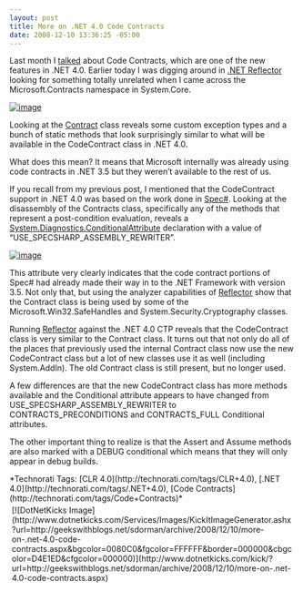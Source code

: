 ```yaml
---
layout: post
title: More on .NET 4.0 Code Contracts
date: 2008-12-10 13:36:25 -05:00
---
```


Last month I [talked](http://geekswithblogs.net/sdorman/archive/2008/11/07/clr-4.0-code-contracts.aspx) about Code Contracts, which are one of the new features in .NET 4.0. Earlier today I was digging around in [.NET Reflector](http://www.red-gate.com/products/reflector/ "Reflector for .NET") looking for something totally unrelated when I came across the Microsoft.Contracts namespace in System.Core.

[![image](http://gwb.blob.core.windows.net/sdorman/WindowsLiveWriter/Moreon.NET4.0CodeContracts_1285D/image_thumb_1.png "image")](http://gwb.blob.core.windows.net/sdorman/WindowsLiveWriter/Moreon.NET4.0CodeContracts_1285D/image_4.png) 

Looking at the [Contract](code://System.Core:3.5.0.0:b77a5c561934e089/Microsoft.Contracts.Contract) class reveals some custom exception types and a bunch of static methods that look surprisingly similar to what will be available in the CodeContract class in .NET 4.0.

What does this mean? It means that Microsoft internally was already using code contracts in .NET 3.5 but they weren’t available to the rest of us. 

If you recall from my previous post, I mentioned that the CodeContract support in .NET 4.0 was based on the work done in [Spec#](http://research.microsoft.com/SpecSharp/). Looking at the disassembly of the Contracts class, specifically any of the methods that represent a post-condition evaluation, reveals a [System.Diagnostics.ConditionalAttribute](http://msdn2.microsoft.com/y5dw26w3.aspx "ConditionalAttribute Class") declaration with a value of “USE_SPECSHARP_ASSEMBLY_REWRITER”. 

[![image](http://gwb.blob.core.windows.net/sdorman/WindowsLiveWriter/Moreon.NET4.0CodeContracts_1285D/image_thumb_2.png "image")](http://gwb.blob.core.windows.net/sdorman/WindowsLiveWriter/Moreon.NET4.0CodeContracts_1285D/image_6.png) 

This attribute very clearly indicates that the code contract portions of Spec# had already made their way in to the .NET Framework with version 3.5. Not only that, but using the analyzer capabilities of [Reflector](http://www.red-gate.com/products/reflector/ "Reflector for .NET") show that the Contract class is being used by some of the Microsoft.Win32.SafeHandles and System.Security.Cryptography classes. 

Running [Reflector](http://www.aisto.com/roeder/dotnet/ "Reflector for .NET") against the .NET 4.0 CTP reveals that the CodeContract class is very similar to the Contract class. It turns out that not only do all of the places that previously used the internal Contract class now use the new CodeContract class but a lot of new classes use it as well (including System.AddIn). The old Contract class is still present, but no longer used.

A few differences are that the new CodeContract class has more methods available and the Conditional attribute appears to have changed from USE_SPECSHARP_ASSEMBLY_REWRITER to CONTRACTS_PRECONDITIONS and CONTRACTS_FULL Conditional attributes. 

The other important thing to realize is that the Assert and Assume methods are also marked with a DEBUG conditional which means that they will only appear in debug builds.

<div style="padding-bottom: 0px; margin: 0px; padding-left: 0px; padding-right: 0px; display: inline; float: none; padding-top: 0px" id="scid:0767317B-992E-4b12-91E0-4F059A8CECA8:1cd42eab-eebf-4a2c-a191-ea799e05e5ec" class="wlWriterSmartContent">*Technorati Tags: [CLR 4.0](http://technorati.com/tags/CLR+4.0), [.NET 4.0](http://technorati.com/tags/.NET+4.0), [Code Contracts](http://technorati.com/tags/Code+Contracts)*</div><div class="wlWriterHeaderFooter" style="text-align:left; margin:0px; padding:4px 4px 4px 4px;">[![DotNetKicks Image](http://www.dotnetkicks.com/Services/Images/KickItImageGenerator.ashx?url=http://geekswithblogs.net/sdorman/archive/2008/12/10/more-on-.net-4.0-code-contracts.aspx&bgcolor=0080C0&fgcolor=FFFFFF&border=000000&cbgcolor=D4E1ED&cfgcolor=000000)](http://www.dotnetkicks.com/kick/?url=http://geekswithblogs.net/sdorman/archive/2008/12/10/more-on-.net-4.0-code-contracts.aspx)</div>
